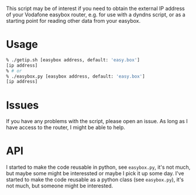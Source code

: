 This script may be of interest if you need to obtain the external IP address of your Vodafone easybox router, e.g. for use with a dyndns script, or as a starting point for reading other data from your easybox.


# Usage

```bash
% ./getip.sh [easybox address, default: 'easy.box']
[ip address]
% # or
% ./easybox.py [easybox address, default: 'easy.box']
[ip address]
```

# Issues

If you have any problems with the script, please open an issue. As long as I have access to the router, I might be able to help.

# API

I started to make the code reusable in python, see `easybox.py`, it's not much, but maybe some might be interessted or maybe I pick it up some day.
I've started to make the code reusable as a python class (see `easybox.py`), it's not much, but someone might be interested.
